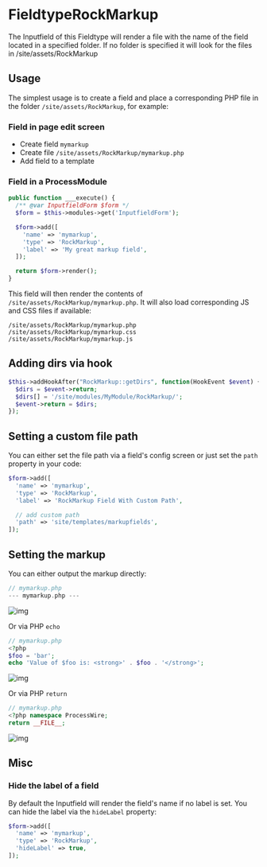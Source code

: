 # FieldtypeRockMarkup

The Inputfield of this Fieldtype will render a file with the name of the field located in a specified folder. If no folder is specified it will look for the files in /site/assets/RockMarkup

## Usage

The simplest usage is to create a field and place a corresponding PHP file in the folder `/site/assets/RockMarkup`, for example:

### Field in page edit screen

* Create field `mymarkup`
* Create file `/site/assets/RockMarkup/mymarkup.php`
* Add field to a template

### Field in a ProcessModule

```php
public function ___execute() {
  /** @var InputfieldForm $form */
  $form = $this->modules->get('InputfieldForm');

  $form->add([
    'name' => 'mymarkup',
    'type' => 'RockMarkup',
    'label' => 'My great markup field',
  ]);

  return $form->render();
}
```

This field will then render the contents of `/site/assets/RockMarkup/mymarkup.php`. It will also load corresponding JS and CSS files if available:

```
/site/assets/RockMarkup/mymarkup.php
/site/assets/RockMarkup/mymarkup.css
/site/assets/RockMarkup/mymarkup.js
```

## Adding dirs via hook

```php
$this->addHookAfter("RockMarkup::getDirs", function(HookEvent $event) {
  $dirs = $event->return;
  $dirs[] = '/site/modules/MyModule/RockMarkup/';
  $event->return = $dirs;
});
```

## Setting a custom file path

You can either set the file path via a field's config screen or just set the `path` property in your code:

```php
$form->add([
  'name' => 'mymarkup',
  'type' => 'RockMarkup',
  'label' => 'RockMarkup Field With Custom Path',

  // add custom path
  'path' => 'site/templates/markupfields',
]);
```

## Setting the markup

You can either output the markup directly:

```php
// mymarkup.php
--- mymarkup.php ---
```
![img](https://i.imgur.com/MucL1Gt.png)

Or via PHP `echo`

```php
// mymarkup.php
<?php
$foo = 'bar';
echo 'Value of $foo is: <strong>' . $foo . '</strong>';
```
![img](https://i.imgur.com/u8289ag.png)

Or via PHP `return`

```php
// mymarkup.php
<?php namespace ProcessWire;
return __FILE__;
```
![img](https://i.imgur.com/4zAYCy2.png)


## Misc

### Hide the label of a field

By default the Inputfield will render the field's name if no label is set. You can hide the label via the `hideLabel` property:

```php
$form->add([
  'name' => 'mymarkup',
  'type' => 'RockMarkup',
  'hideLabel' => true,
]);
```
